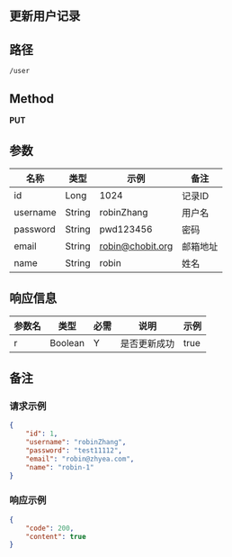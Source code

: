 更新用户记录
---

## 路径

```text
/user
```

## Method

**PUT**

## 参数

| 名称         | 类型     | 示例                  | 备注                 |
|------------|--------|---------------------|--------------------|
| id         | Long   | 1024                | 记录ID               |
| username   | String | robinZhang          | 用户名                |
| password   | String | pwd123456           | 密码                 |
| email      | String | robin@chobit.org    | 邮箱地址               |
| name       | String | robin               | 姓名                 |

## 响应信息

| 参数名 | 类型      | 必需  | 说明     | 示例   |
|-----|---------|-----|--------|------|
| r   | Boolean | Y   | 是否更新成功 | true |

## 备注

### 请求示例

```json
{
	"id": 1,
	"username": "robinZhang",
	"password": "test11112",
	"email": "robin@zhyea.com",
	"name": "robin-1"
}
```

### 响应示例

```json
{
	"code": 200,
	"content": true
}
```
